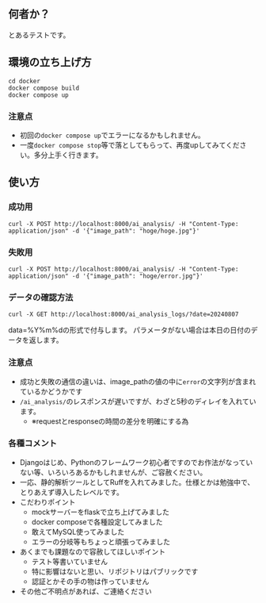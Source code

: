 ## 何者か？
とあるテストです。

## 環境の立ち上げ方
```:shell
cd docker
docker compose build
docker compose up
```

### 注意点
- 初回の`docker compose up`でエラーになるかもしれません。
- 一度`docker compose stop`等で落としてもらって、再度upしてみてください。多分上手く行きます。

## 使い方
### 成功用
```:shell
curl -X POST http://localhost:8000/ai_analysis/ -H "Content-Type: application/json" -d '{"image_path": "hoge/hoge.jpg"}'
```

### 失敗用
```:shell
curl -X POST http://localhost:8000/ai_analysis/ -H "Content-Type: application/json" -d '{"image_path": "hoge/error.jpg"}'
```

### データの確認方法
```:shell
curl -X GET http://localhost:8000/ai_analysis_logs/?date=20240807
```
data=%Y%m%dの形式で付与します。
パラメータがない場合は本日の日付のデータを返します。

### 注意点
- 成功と失敗の通信の違いは、image_pathの値の中に`error`の文字列が含まれているかどうかです
- `/ai_analysis/`のレスポンスが遅いですが、わざと5秒のディレイを入れています。
  - ※requestとresponseの時間の差分を明確にする為

### 各種コメント

- Djangoはじめ、Pythonのフレームワーク初心者ですのでお作法がなっていない等、いろいろあるかもしれませんが、ご容赦ください。
- 一応、静的解析ツールとしてRuffを入れてみました。仕様とかは勉強中で、とりあえず導入したレベルです。
- こだわりポイント
  - mockサーバーをflaskで立ち上げてみました
  - docker composeで各種設定してみました
  - 敢えてMySQL使ってみました
  - エラーの分岐等もちょっと頑張ってみました
- あくまでも課題なので容赦してほしいポイント
  - テスト等書いていません
  - 特に影響はないと思い、リポジトリはパブリックです
  - 認証とかその手の物は作っていません
- その他ご不明点があれば、ご連絡ください